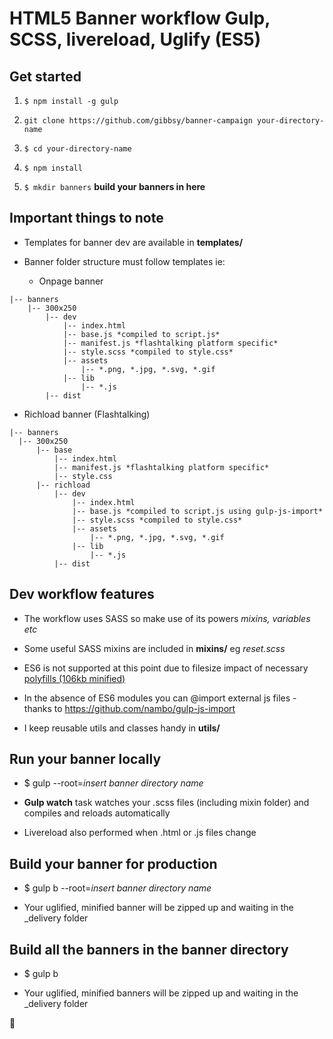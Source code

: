 # HTML5 Banner workflow Gulp, SCSS, livereload, Uglify (ES5)

## Get started

1. `$ npm install -g gulp`  

1. `git clone https://github.com/gibbsy/banner-campaign your-directory-name`

1. `$ cd your-directory-name`

1. `$ npm install`

1. `$ mkdir banners` **build your banners in here**

## Important things to note

* Templates for banner dev are available in **templates/**

* Banner folder structure must follow templates ie:

  * Onpage banner

```
|-- banners
    |-- 300x250
        |-- dev
            |-- index.html
            |-- base.js *compiled to script.js*
            |-- manifest.js *flashtalking platform specific*
            |-- style.scss *compiled to style.css*
            |-- assets
                |-- *.png, *.jpg, *.svg, *.gif
            |-- lib
                |-- *.js
        |-- dist
```

  * Richload banner (Flashtalking)

  ```
|-- banners
    |-- 300x250
        |-- base
            |-- index.html
            |-- manifest.js *flashtalking platform specific*
            |-- style.css 
        |-- richload
            |-- dev
                |-- index.html
                |-- base.js *compiled to script.js using gulp-js-import*
                |-- style.scss *compiled to style.css*
                |-- assets
                    |-- *.png, *.jpg, *.svg, *.gif
                |-- lib
                    |-- *.js
            |-- dist
```

## Dev workflow features

* The workflow uses SASS so make use of its powers *mixins, variables etc*

* Some useful SASS mixins are included in **mixins/** eg *reset.scss*

* ES6 is not supported at this point due to filesize impact of necessary [polyfills (106kb minified)](https://cdnjs.cloudflare.com/ajax/libs/babel-polyfill/6.26.0/polyfill.min.js)

* In the absence of ES6 modules you can @import external js files - thanks to https://github.com/nambo/gulp-js-import

* I keep reusable utils and classes handy in **utils/**

## Run your banner locally

* $ gulp --root=*insert banner directory name*

* **Gulp watch** task watches your .scss files (including mixin folder) and compiles and reloads automatically

* Livereload also performed when .html or .js files change 

## Build your banner for production

* $ gulp b --root=*insert banner directory name*

* Your uglified, minified banner will be zipped up and waiting in the _delivery folder

## Build all the banners in the banner directory

* $ gulp b

* Your uglified, minified banners will be zipped up and waiting in the _delivery folder

:beers: